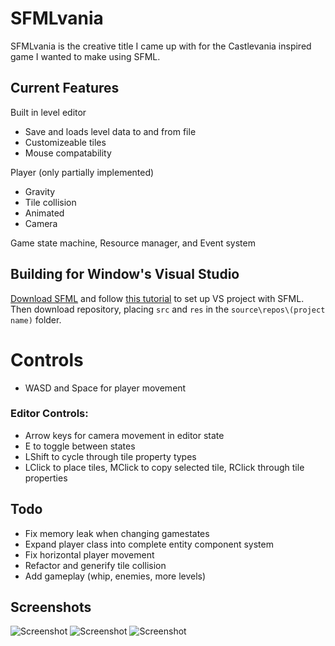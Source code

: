 # SFMLvania
SFMLvania is the creative title I came up with for the Castlevania inspired game I wanted to make using SFML.

## Current Features
Built in level editor
  - Save and loads level data to and from file
  - Customizeable tiles
  - Mouse compatability
  
Player (only partially implemented)
  - Gravity
  - Tile collision
  - Animated
  - Camera
  
Game state machine,
Resource manager, and
Event system

## Building for Window's Visual Studio
[Download SFML](https://www.sfml-dev.org/download/sfml/2.5.1/) and follow [this tutorial](https://www.youtube.com/watch?v=axIgxBQVBg0) to set up VS project with SFML. Then download repository, placing ``src`` and ``res`` in the ``source\repos\(project name)`` folder.
# Controls
  - WASD and Space for player movement
  ### Editor Controls:
  - Arrow keys for camera movement in editor state
  - E to toggle between states
  - LShift to cycle through tile property types
  - LClick to place tiles, MClick to copy selected tile, RClick through tile properties

## Todo
  - Fix memory leak when changing gamestates
  - Expand player class into complete entity component system
  - Fix horizontal player movement
  - Refactor and generify tile collision
  - Add gameplay (whip, enemies, more levels)

## Screenshots
![Screenshot](https://cdn.discordapp.com/attachments/746538931192987696/807424158811422750/unknown.png)
![Screenshot](https://cdn.discordapp.com/attachments/746538931192987696/807424521325248532/unknown.png)
![Screenshot](https://cdn.discordapp.com/attachments/746538931192987696/807426447450832927/unknown.png)
